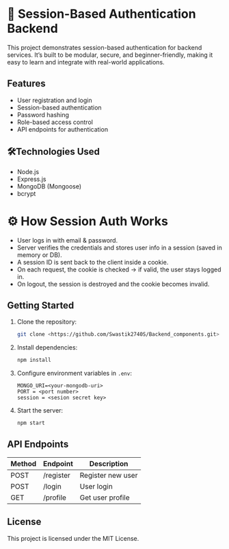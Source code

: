 # 🔐 Session-Based Authentication Backend

This project demonstrates session-based authentication for backend services.
It’s built to be modular, secure, and beginner-friendly, making it easy to learn and integrate with real-world applications.


## Features

- User registration and login
- Session-based authentication
- Password hashing
- Role-based access control
- API endpoints for authentication

## 🛠️Technologies Used

- Node.js
- Express.js
- MongoDB (Mongoose)
- bcrypt

# ⚙️ How Session Auth Works
- User logs in with email & password.
- Server verifies the credentials and stores user info in a session (saved in memory or DB).
- A session ID is sent back to the client inside a cookie.
- On each request, the cookie is checked → if valid, the user stays logged in.
- On logout, the session is destroyed and the cookie becomes invalid.

## Getting Started

1. Clone the repository:
    ```bash
    git clone <https://github.com/Swastik2740S/Backend_components.git>
    ```
2. Install dependencies:
    ```bash
    npm install
    ```
3. Configure environment variables in `.env`:
    ```
    MONGO_URI=<your-mongodb-uri>
    PORT = <port number>
    session = <sesion secret key>
    
    ```
4. Start the server:
    ```bash
    npm start
    ```

## API Endpoints

| Method | Endpoint         | Description           |
|--------|-----------------|----------------------|
| POST   | /register       | Register new user    |
| POST   | /login          | User login           |
| GET    | /profile        | Get user profile     |

## License

This project is licensed under the MIT License.
